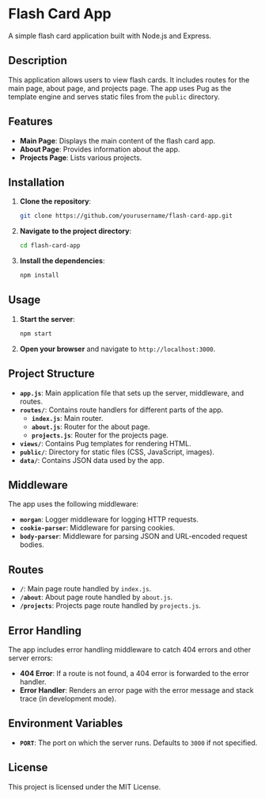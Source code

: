# Flash Card App

A simple flash card application built with Node.js and Express.

## Description

This application allows users to view flash cards. It includes routes for the main page, about page, and projects page. The app uses Pug as the template engine and serves static files from the `public` directory.

## Features

- **Main Page**: Displays the main content of the flash card app.
- **About Page**: Provides information about the app.
- **Projects Page**: Lists various projects.

## Installation

1. **Clone the repository**:
    ```sh
    git clone https://github.com/yourusername/flash-card-app.git
    ```
2. **Navigate to the project directory**:
    ```sh
    cd flash-card-app
    ```
3. **Install the dependencies**:
    ```sh
    npm install
    ```

## Usage

1. **Start the server**:
    ```sh
    npm start
    ```
2. **Open your browser** and navigate to `http://localhost:3000`.

## Project Structure

- **`app.js`**: Main application file that sets up the server, middleware, and routes.
- **`routes/`**: Contains route handlers for different parts of the app.
  - **`index.js`**: Main router.
  - **`about.js`**: Router for the about page.
  - **`projects.js`**: Router for the projects page.
- **`views/`**: Contains Pug templates for rendering HTML.
- **`public/`**: Directory for static files (CSS, JavaScript, images).
- **`data/`**: Contains JSON data used by the app.

## Middleware

The app uses the following middleware:

- **`morgan`**: Logger middleware for logging HTTP requests.
- **`cookie-parser`**: Middleware for parsing cookies.
- **`body-parser`**: Middleware for parsing JSON and URL-encoded request bodies.

## Routes

- **`/`**: Main page route handled by `index.js`.
- **`/about`**: About page route handled by `about.js`.
- **`/projects`**: Projects page route handled by `projects.js`.

## Error Handling

The app includes error handling middleware to catch 404 errors and other server errors:

- **404 Error**: If a route is not found, a 404 error is forwarded to the error handler.
- **Error Handler**: Renders an error page with the error message and stack trace (in development mode).

## Environment Variables

- **`PORT`**: The port on which the server runs. Defaults to `3000` if not specified.

## License

This project is licensed under the MIT License.